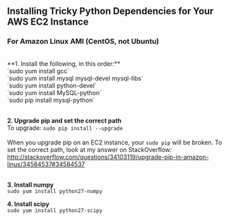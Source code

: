 ## Installing Tricky Python Dependencies for Your AWS EC2 Instance
### For Amazon Linux AMI (CentOS, not Ubuntu)
<br>
**1. Install the following, in this order:**<br>
`sudo yum install gcc` <br>
`sudo yum install mysql mysql-devel mysql-libs` <br>
`sudo yum install python-devel` <br>
`sudo yum install MySQL-python` <br>
`sudo pip install mysql-python` <br><br>

**2. Upgrade pip and set the correct path** <br>
To upgrade: `sudo pip install --upgrade` <br><br>
When you upgrade pip on an EC2 instance, your `sudo pip` will be broken. To set the correct path, look at my answer on StackOverflow: http://stackoverflow.com/questions/34103119/upgrade-pip-in-amazon-linux/34584537#34584537 <br><br>


**3. Install numpy** <br>
`sudo yum install python27-numpy`

**4. Install scipy** <br>
`sudo yum install python27-scipy`
